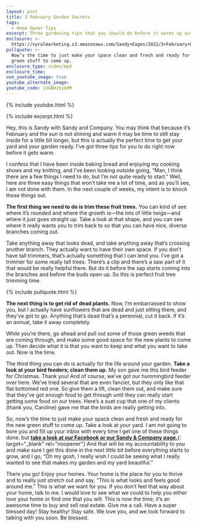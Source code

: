 ```yaml
---
layout: post
title: 3 February Garden Secrets
tags:
  - Home Owner Tips
excerpt: Three gardening tips that you should do before it warms up outside.
enclosure: >-
  https://vyralmarketing.s3.amazonaws.com/Sandy+Eagon/2022/3+February+Garden+Tips.mp4
pullquote: >-
  Now’s the time to just make your space clean and fresh and ready for the new
  green stuff to come up.
enclosure_type: video/mp4
enclosure_time:
use_youtube_image: true
youtube_alternate_image:
youtube_code: iUGNHzbykHM
---
```

{% include youtube.html %}

{% include excerpt.html %}

Hey, this is Sandy with Sandy and Company. You may think that because it’s February and the sun is not shining and warm it may be time to still stay inside for a little bit longer, but this is actually the perfect time to get your yard and your garden ready. I’ve got three tips for you to do right now before it gets warm.

I confess that I have been inside baking bread and enjoying my cooking shows and my knitting, and I’ve been looking outside going, “Man, I think there are a few things I need to do, but I’m not quite ready to start.” Well, here are three easy things that won’t take me a lot of time, and as you’ll see, I am not done with them. In the next couple of weeks, my intent is to knock those things out.

**The first thing we need to do is trim these fruit trees.**&nbsp;You can kind of see where it’s rounded and where the growth is—the lots of little twigs—and where it just goes straight up. Take a look at that shape, and you can see where it really wants you to trim back to so that you can have nice, diverse branches coming out.

Take anything away that looks dead, and take anything away that’s crossing another branch. They actually want to have their own space. If you don’t have tall trimmers, that’s actually something that I can lend you. I’ve got a trimmer for some really tall trees. There’s a clip and there’s a saw part of it that would be really helpful there. But do it before the sap starts coming into the branches and before the buds open up. So this is perfect fruit tree trimming time.&nbsp;

{% include pullquote.html %}

**The next thing is to get rid of dead plants.**&nbsp;Now, I’m embarrassed to show you, but I actually have sunflowers that are dead and just sitting there, and they've got to go. Anything that’s dead that’s a perennial, cut it back. If it’s an annual, take it away completely.&nbsp;

While you’re there, go ahead and pull out some of those green weeds that are coming through, and make some good space for the new plants to come up. Then decide what it is that you want to keep and what you want to take out. Now is the time.

The third thing you can do is actually for the life around your garden.&nbsp;**Take a look at your bird feeders; clean them up.**&nbsp;My son gave me this bird feeder for Christmas. Thank you\! And of course, we’ve got our hummingbird feeder over here. We’ve tried several that are even fancier, but they only like that flat bottomed red one. So give them a lift, clean them out, and make sure that they’ve got enough food to get through until they can really start getting some food on our trees. Here’s a suet cup that one of my clients (thank you, Caroline) gave me that the birds are really getting into.&nbsp;

So, now’s the time to just make your space clean and fresh and ready for the new green stuff to come up. Take a look at your yard. I am not going to bore you and fill up your inbox with every time I get one of these things done, but&nbsp;[**take a look at our Facebook or our Sandy & Company page.**](https://www.facebook.com/SandyandCompany/videos/?ref=page_internal){: target="_blank" rel="noopener"}&nbsp;And that will be my accountability to you and make sure I get this done in the next little bit before everything starts to grow, and I go, “Oh my gosh, I really wish I could be seeing what I really wanted to see that makes my garden and my yard beautiful.”

There you go\! Enjoy your homes. Your home is the place for you to thrive and to really just stretch out and say, “This is what looks and feels good around me.” This is what we want for you. If you don’t feel that way about your home, talk to me. I would love to see what we could to help you either love your home or find one that you will. This is now the time; it’s an awesome time to buy and sell real estate. Give me a call. Have a super blessed day\! Stay healthy\! Stay safe. We love you, and we look forward to talking with you soon. Be blessed.
